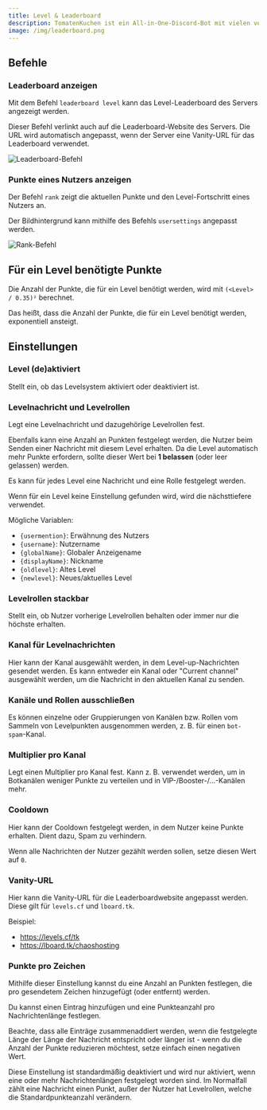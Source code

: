```yaml
---
title: Level & Leaderboard
description: TomatenKuchen ist ein All-in-One-Discord-Bot mit vielen verschiedenen Funktionen. Erklärt das Levelsystem und Leaderboards von TomatenKuchen.
image: /img/leaderboard.png
---
```


## Befehle

### Leaderboard anzeigen

Mit dem Befehl `leaderboard level` kann das Level-Leaderboard des Servers angezeigt werden.

Dieser Befehl verlinkt auch auf die Leaderboard-Website des Servers.
Die URL wird automatisch angepasst, wenn der Server eine Vanity-URL für das Leaderboard verwendet.

![Leaderboard-Befehl](/img/leaderboard.png)

### Punkte eines Nutzers anzeigen

Der Befehl `rank` zeigt die aktuellen Punkte und den Level-Fortschritt eines Nutzers an.

Der Bildhintergrund kann mithilfe des Befehls `usersettings` angepasst werden.

![Rank-Befehl](/img/rank.png)

## Für ein Level benötigte Punkte

Die Anzahl der Punkte, die für ein Level benötigt werden, wird mit `(<Level> / 0.35)²` berechnet.

Das heißt, dass die Anzahl der Punkte, die für ein Level benötigt werden, exponentiell ansteigt.

## Einstellungen

### Level (de)aktiviert

Stellt ein, ob das Levelsystem aktiviert oder deaktiviert ist.

### Levelnachricht und Levelrollen

Legt eine Levelnachricht und dazugehörige Levelrollen fest.

Ebenfalls kann eine Anzahl an Punkten festgelegt werden, die Nutzer beim Senden einer Nachricht mit diesem Level erhalten.
Da die Level automatisch mehr Punkte erfordern, sollte dieser Wert bei **1 belassen** (oder leer gelassen) werden.

Es kann für jedes Level eine Nachricht und eine Rolle festgelegt werden.

Wenn für ein Level keine Einstellung gefunden wird, wird die nächsttiefere verwendet.

Mögliche Variablen:
- `{usermention}`: Erwähnung des Nutzers
- `{username}`: Nutzername
- `{globalName}`: Globaler Anzeigename
- `{displayName}`: Nickname
- `{oldlevel}`: Altes Level
- `{newlevel}`: Neues/aktuelles Level

### Levelrollen stackbar

Stellt ein, ob Nutzer vorherige Levelrollen behalten oder immer nur die höchste erhalten.

### Kanal für Levelnachrichten

Hier kann der Kanal ausgewählt werden, in dem Level-up-Nachrichten gesendet werden. Es kann entweder ein Kanal oder "Current channel" ausgewählt werden, um die Nachricht in den aktuellen Kanal zu senden.

### Kanäle und Rollen ausschließen

Es können einzelne oder Gruppierungen von Kanälen bzw. Rollen vom Sammeln von Levelpunkten ausgenommen werden, z. B. für einen `bot-spam`-Kanal.

### Multiplier pro Kanal

Legt einen Multiplier pro Kanal fest. Kann z. B. verwendet werden, um in Botkanälen weniger Punkte zu verteilen und in VIP-/Booster-/...-Kanälen mehr.

### Cooldown

Hier kann der Cooldown festgelegt werden, in dem Nutzer keine Punkte erhalten. Dient dazu, Spam zu verhindern.

Wenn alle Nachrichten der Nutzer gezählt werden sollen, setze diesen Wert auf `0`.

### Vanity-URL

Hier kann die Vanity-URL für die Leaderboardwebsite angepasst werden.
Diese gilt für `levels.cf` und `lboard.tk`.

Beispiel:
- https://levels.cf/tk
- https://lboard.tk/chaoshosting

### Punkte pro Zeichen

Mithilfe dieser Einstellung kannst du eine Anzahl an Punkten festlegen, die pro gesendetem Zeichen hinzugefügt (oder entfernt) werden.

Du kannst einen Eintrag hinzufügen und eine Punkteanzahl pro Nachrichtenlänge festlegen.

Beachte, dass alle Einträge zusammenaddiert werden, wenn die festgelegte Länge der Länge der Nachricht entspricht oder länger ist -
wenn du die Anzahl der Punkte reduzieren möchtest, setze einfach einen negativen Wert.

Diese Einstellung ist standardmäßig deaktiviert und wird nur aktiviert, wenn eine oder mehr Nachrichtenlängen festgelegt worden sind.
Im Normalfall zählt eine Nachricht einen Punkt, außer der Nutzer hat Levelrollen, welche die Standardpunkteanzahl verändern.
